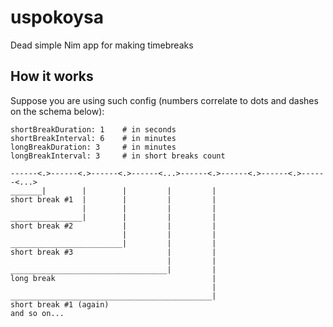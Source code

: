 # uspokoysa
Dead simple Nim app for making timebreaks

## How it works
Suppose you are using such config (numbers correlate to dots and dashes on the schema below):
```
shortBreakDuration: 1    # in seconds
shortBreakInterval: 6    # in minutes
longBreakDuration: 3     # in minutes
longBreakInterval: 3     # in short breaks count
```

```
------<.>------<.>------<.>------<...>------<.>------<.>------<.>------<...>
_______|        |        |         |         |
short break #1  |        |         |         |
                |        |         |         |
________________|        |         |         |
short break #2           |         |         |
                         |         |         |
_________________________|         |         |
short break #3                     |         |
                                   |         |
___________________________________|         |
long break                                   |
                                             |
_____________________________________________|
short break #1 (again)
and so on...
```
